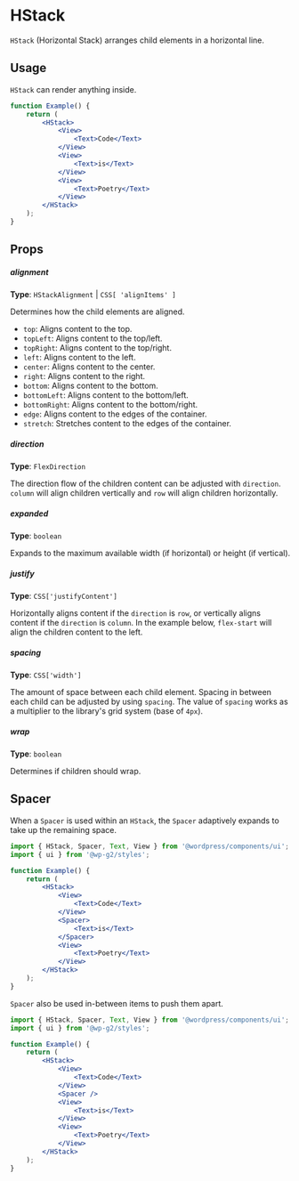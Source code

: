 # HStack

`HStack` (Horizontal Stack) arranges child elements in a horizontal line.

## Usage

`HStack` can render anything inside.

```jsx
function Example() {
	return (
		<HStack>
			<View>
				<Text>Code</Text>
			</View>
			<View>
				<Text>is</Text>
			</View>
			<View>
				<Text>Poetry</Text>
			</View>
		</HStack>
	);
}
```

## Props

##### alignment

**Type**: `HStackAlignment` | `CSS[ 'alignItems' ]`

Determines how the child elements are aligned.

-   `top`: Aligns content to the top.
-   `topLeft`: Aligns content to the top/left.
-   `topRight`: Aligns content to the top/right.
-   `left`: Aligns content to the left.
-   `center`: Aligns content to the center.
-   `right`: Aligns content to the right.
-   `bottom`: Aligns content to the bottom.
-   `bottomLeft`: Aligns content to the bottom/left.
-   `bottomRight`: Aligns content to the bottom/right.
-   `edge`: Aligns content to the edges of the container.
-   `stretch`: Stretches content to the edges of the container.

##### direction

**Type**: `FlexDirection`

The direction flow of the children content can be adjusted with `direction`. `column` will align children vertically and `row` will align children horizontally.

##### expanded

**Type**: `boolean`

Expands to the maximum available width (if horizontal) or height (if vertical).

##### justify

**Type**: `CSS['justifyContent']`

Horizontally aligns content if the `direction` is `row`, or vertically aligns content if the `direction` is `column`.
In the example below, `flex-start` will align the children content to the left.

##### spacing

**Type**: `CSS['width']`

The amount of space between each child element. Spacing in between each child can be adjusted by using `spacing`.
The value of `spacing` works as a multiplier to the library's grid system (base of `4px`).

##### wrap

**Type**: `boolean`

Determines if children should wrap.

## Spacer

When a `Spacer` is used within an `HStack`, the `Spacer` adaptively expands to take up the remaining space.

```jsx
import { HStack, Spacer, Text, View } from '@wordpress/components/ui';
import { ui } from '@wp-g2/styles';

function Example() {
	return (
		<HStack>
			<View>
				<Text>Code</Text>
			</View>
			<Spacer>
				<Text>is</Text>
			</Spacer>
			<View>
				<Text>Poetry</Text>
			</View>
		</HStack>
	);
}
```

`Spacer` also be used in-between items to push them apart.

```jsx
import { HStack, Spacer, Text, View } from '@wordpress/components/ui';
import { ui } from '@wp-g2/styles';

function Example() {
	return (
		<HStack>
			<View>
				<Text>Code</Text>
			</View>
			<Spacer />
			<View>
				<Text>is</Text>
			</View>
			<View>
				<Text>Poetry</Text>
			</View>
		</HStack>
	);
}
```
